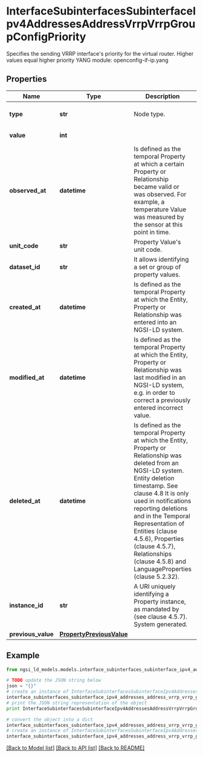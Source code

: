 # InterfaceSubinterfacesSubinterfaceIpv4AddressesAddressVrrpVrrpGroupConfigPriority

Specifies the sending VRRP interface's priority for the virtual router. Higher values equal higher priority  YANG module: openconfig-if-ip.yang 

## Properties

Name | Type | Description | Notes
------------ | ------------- | ------------- | -------------
**type** | **str** | Node type.  | [optional] [default to 'Property']
**value** | **int** |  | [default to 100]
**observed_at** | **datetime** | Is defined as the temporal Property at which a certain Property or Relationship became valid or was observed. For example, a temperature Value was measured by the sensor at this point in time.  | [optional] 
**unit_code** | **str** | Property Value&#39;s unit code.  | [optional] 
**dataset_id** | **str** | It allows identifying a set or group of property values.  | [optional] 
**created_at** | **datetime** | Is defined as the temporal Property at which the Entity, Property or Relationship was entered into an NGSI-LD system.  | [optional] [readonly] 
**modified_at** | **datetime** | Is defined as the temporal Property at which the Entity, Property or Relationship was last modified in an NGSI-LD system, e.g. in order to correct a previously entered incorrect value.  | [optional] [readonly] 
**deleted_at** | **datetime** | Is defined as the temporal Property at which the Entity, Property or Relationship was deleted from an NGSI-LD system.  Entity deletion timestamp. See clause 4.8 It is only used in notifications reporting deletions and in the Temporal Representation of Entities (clause 4.5.6), Properties (clause 4.5.7), Relationships (clause 4.5.8) and LanguageProperties (clause 5.2.32).  | [optional] [readonly] 
**instance_id** | **str** | A URI uniquely identifying a Property instance, as mandated by (see clause 4.5.7). System generated.  | [optional] [readonly] 
**previous_value** | [**PropertyPreviousValue**](PropertyPreviousValue.md) |  | [optional] 

## Example

```python
from ngsi_ld_models.models.interface_subinterfaces_subinterface_ipv4_addresses_address_vrrp_vrrp_group_config_priority import InterfaceSubinterfacesSubinterfaceIpv4AddressesAddressVrrpVrrpGroupConfigPriority

# TODO update the JSON string below
json = "{}"
# create an instance of InterfaceSubinterfacesSubinterfaceIpv4AddressesAddressVrrpVrrpGroupConfigPriority from a JSON string
interface_subinterfaces_subinterface_ipv4_addresses_address_vrrp_vrrp_group_config_priority_instance = InterfaceSubinterfacesSubinterfaceIpv4AddressesAddressVrrpVrrpGroupConfigPriority.from_json(json)
# print the JSON string representation of the object
print InterfaceSubinterfacesSubinterfaceIpv4AddressesAddressVrrpVrrpGroupConfigPriority.to_json()

# convert the object into a dict
interface_subinterfaces_subinterface_ipv4_addresses_address_vrrp_vrrp_group_config_priority_dict = interface_subinterfaces_subinterface_ipv4_addresses_address_vrrp_vrrp_group_config_priority_instance.to_dict()
# create an instance of InterfaceSubinterfacesSubinterfaceIpv4AddressesAddressVrrpVrrpGroupConfigPriority from a dict
interface_subinterfaces_subinterface_ipv4_addresses_address_vrrp_vrrp_group_config_priority_form_dict = interface_subinterfaces_subinterface_ipv4_addresses_address_vrrp_vrrp_group_config_priority.from_dict(interface_subinterfaces_subinterface_ipv4_addresses_address_vrrp_vrrp_group_config_priority_dict)
```
[[Back to Model list]](../README.md#documentation-for-models) [[Back to API list]](../README.md#documentation-for-api-endpoints) [[Back to README]](../README.md)


